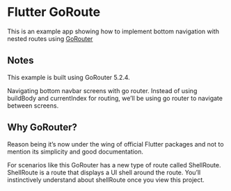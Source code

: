 # Flutter GoRoute 

This is an example app showing how to implement bottom navigation with nested routes using [GoRouter](https://pub.dev/packages/go_router)

## Notes ##
This example is built using GoRouter 5.2.4.

Navigating bottom navbar screens with go router.
Instead of using buildBody and currentIndex for routing, we’ll be using go router to navigate between screens.

## Why GoRouter? ##
Reason being it’s now under the wing of official Flutter packages and not to mention its simplicity and good documentation.

For scenarios like this GoRouter has a new type of route called ShellRoute. ShellRoute is a route that displays a UI shell around the route. You’ll instinctively understand about shellRoute once you view this project.
